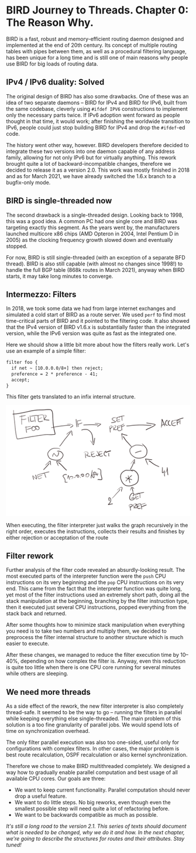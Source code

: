 # BIRD Journey to Threads. Chapter 0: The Reason Why.

BIRD is a fast, robust and memory-efficient routing daemon designed and
implemented at the end of 20th century. Its concept of multiple routing
tables with pipes between them, as well as a procedural filtering language,
has been unique for a long time and is still one of main reasons why people use
BIRD for big loads of routing data.

## IPv4 / IPv6 duality: Solved

The original design of BIRD has also some drawbacks. One of these was an idea
of two separate daemons – BIRD for IPv4 and BIRD for IPv6, built from the same
codebase, cleverly using `#ifdef IPV6` constructions to implement only the
necessary parts twice. If IPv6 adoption went forward as people thought in that time,
it would work; after finishing the worldwide transition to IPv6, people could
just stop building BIRD for IPv4 and drop the `#ifdef`-ed code.

The history went other way, however. BIRD developers therefore decided to integrate
these two versions into one daemon capable of any address family, allowing for
not only IPv6 but for virtually anything. This rework brought quite a lot of
backward-incompatible changes, therefore we decided to release it as a version 2.0.
This work was mostly finished in 2018 and as for March 2021, we have already
switched the 1.6.x branch to a bugfix-only mode.

## BIRD is single-threaded now

The second drawback is a single-threaded design. Looking back to 1998, this was
a good idea. A common PC had one single core and BIRD was targeting exactly
this segment. As the years went by, the manufacturers launched multicore x86 chips
(AMD Opteron in 2004, Intel Pentium D in 2005) as the clocking frequency growth
slowed down and eventually stopped.

For now, BIRD is still single-threaded (with an exception of a separate BFD thread).
BIRD is also still capable (with almost no changes since 1998!) to handle the
full BGP table (868k routes in March 2021), anyway when BIRD starts, it may take
long minutes to converge.

## Intermezzo: Filters

In 2018, we took some data we had from large internet exchanges  and simulated
a cold start of BIRD as a route server. We used `perf` to find most time-critical
parts of BIRD and it pointed to the filtering code. It also showed that the
IPv4 version of BIRD v1.6.x is substantially faster than the integrated version, while
the IPv6 version was quite as fast as the integrated one.

Here we should show a little bit more about how the filters really work. Let's use
an example of a simple filter:

```
filter foo {
  if net ~ [10.0.0.0/8+] then reject;
  preference = 2 * preference - 41;
  accept;
}
```

This filter gets translated to an infix internal structure.

![Example of filter internal representation](00_filter_structure.png)

When executing, the filter interpreter just walks the graph recursively in the
right order, executes the instructions, collects their results and finishes by
either rejection or acceptation of the route

## Filter rework

Further analysis of the filter code revealed an absurdly-looking result. The
most executed parts of the interpreter function were the `push` CPU
instructions on its very beginning and the `pop` CPU instructions on its very
end. This came from the fact that the interpreter function was quite long, yet
most of the filter instructions used an extremely short path, doing all the
stack manipulation at the beginning, branching by the filter instruction type,
then it executed just several CPU instructions, popped everything from the
stack back and returned.

After some thoughts how to minimize stack manipulation when everything you need
is to take two numbers and multiply them, we decided to preprocess the filter
internal structure to another structure which is much easier to execute.

After these changes, we managed to reduce the filter execution time by 10–40%,
depending on how complex the filter is.
Anyway, even this reduction is quite too little when there is one CPU core
running for several minutes while others are sleeping.

## We need more threads

As a side effect of the rework, the new filter interpreter is also completely
thread-safe. It seemed to be the way to go – running the filters in parallel
while keeping everything else single-threaded. The main problem of this
solution is a too fine granularity of parallel jobs. We would spend lots of
time on synchronization overhead.

The only filter parallel execution was also too one-sided, useful only for
configurations with complex filters. In other cases, the major problem is best
route recalculation, OSPF recalculation or also kernel synchronization.

Therefore we chose to make BIRD multithreaded completely. We designed a way how
to gradually enable parallel computation and best usage of all available CPU
cores. Our goals are three:

* We want to keep current functionality. Parallel computation should never drop
  a useful feature.
* We want to do little steps. No big reworks, even though even the smallest
  possible step will need quite a lot of refactoring before.
* We want to be backwards compatible as much as possible.

*It's still a long road to the version 2.1. This series of texts should document
what is needed to be changed, why we do it and how. In the next chapter, we're
going to describe the structures for routes and their attributes. Stay tuned!*
